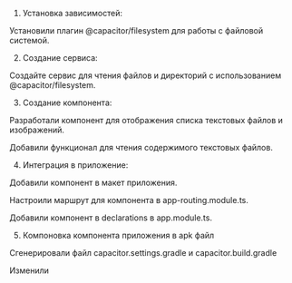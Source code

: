 1. Установка зависимостей:

Установили плагин @capacitor/filesystem для работы с файловой системой.

2. Создание сервиса:

Создайте сервис для чтения файлов и директорий с использованием @capacitor/filesystem.

3. Создание компонента:

Разработали компонент для отображения списка текстовых файлов и изображений.

Добавили функционал для чтения содержимого текстовых файлов.

4. Интеграция в приложение:

Добавили компонент в макет приложения.

Настроили маршрут для компонента в app-routing.module.ts.

Добавили компонент в declarations в app.module.ts.

5. Компоновка компонента приложения в apk файл

Сгенерировали файл capacitor.settings.gradle и capacitor.build.gradle

Изменили
